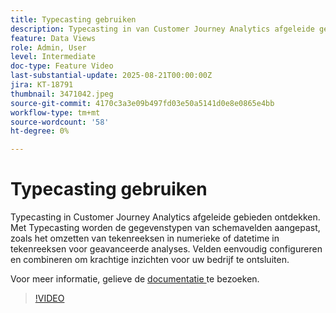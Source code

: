 ```yaml
---
title: Typecasting gebruiken
description: Typecasting in van Customer Journey Analytics afgeleide gebieden ontdekken.
feature: Data Views
role: Admin, User
level: Intermediate
doc-type: Feature Video
last-substantial-update: 2025-08-21T00:00:00Z
jira: KT-18791
thumbnail: 3471042.jpeg
source-git-commit: 4170c3a3e09b497fd03e50a5141d0e8e0865e4bb
workflow-type: tm+mt
source-wordcount: '58'
ht-degree: 0%

---
```


# Typecasting gebruiken

Typecasting in Customer Journey Analytics afgeleide gebieden ontdekken. Met Typecasting worden de gegevenstypen van schemavelden aangepast, zoals het omzetten van tekenreeksen in numerieke of datetime in tekenreeksen voor geavanceerde analyses. Velden eenvoudig configureren en combineren om krachtige inzichten voor uw bedrijf te ontsluiten.

Voor meer informatie, gelieve de [ documentatie ](https://experienceleague.adobe.com/nl/docs/analytics-platform/using/cja-dataviews/derived-fields) te bezoeken.

>[!VIDEO](https://video.tv.adobe.com/v/3471060/?learn=on&captions=dut)
